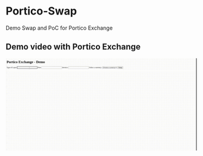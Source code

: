 # Portico-Swap
Demo Swap  and PoC for Portico Exchange

## Demo video with Portico Exchange 

![Demo video](https://github.com/PorticoExchange/Portico-Swap/blob/main/demo-video/Portico-demo.gif)

